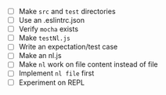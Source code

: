 - [ ] Make `src` and `test` directories
- [ ] Use an .eslintrc.json
- [ ] Verify `mocha` exists
- [ ] Make `testNl.js`
- [ ] Write an expectation/test case
- [ ] Make an nl.js
- [ ] Make `nl` work on file content instead of file
- [ ] Implement `nl file` first
- [ ] Experiment on REPL
